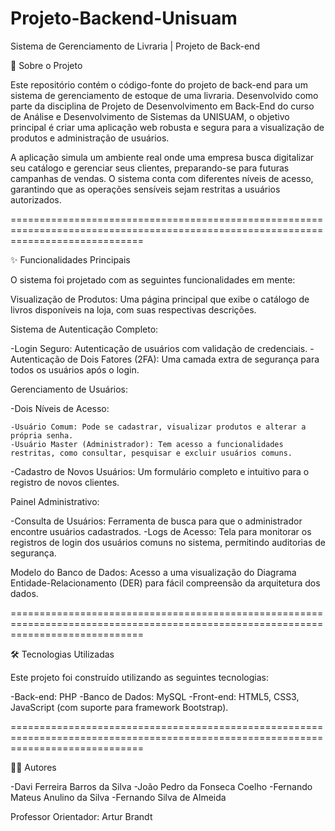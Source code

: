# Projeto-Backend-Unisuam

Sistema de Gerenciamento de Livraria | Projeto de Back-end

📖 Sobre o Projeto

Este repositório contém o código-fonte do projeto de back-end para um sistema de gerenciamento de estoque de uma livraria. Desenvolvido como parte da disciplina de Projeto de Desenvolvimento em Back-End do curso de Análise e Desenvolvimento de Sistemas da UNISUAM, o objetivo principal é criar uma aplicação web robusta e segura para a visualização de produtos e administração de usuários.

A aplicação simula um ambiente real onde uma empresa busca digitalizar seu catálogo e gerenciar seus clientes, preparando-se para futuras campanhas de vendas. O sistema conta com diferentes níveis de acesso, garantindo que as operações sensíveis sejam restritas a usuários autorizados.

===================================================================================================================================

✨ Funcionalidades Principais

O sistema foi projetado com as seguintes funcionalidades em mente:

Visualização de Produtos: Uma página principal que exibe o catálogo de livros disponíveis na loja, com suas respectivas descrições.

Sistema de Autenticação Completo:

  -Login Seguro: Autenticação de usuários com validação de credenciais.
  -Autenticação de Dois Fatores (2FA): Uma camada extra de segurança para todos os usuários após o login.

Gerenciamento de Usuários:

  -Dois Níveis de Acesso:

    -Usuário Comum: Pode se cadastrar, visualizar produtos e alterar a própria senha.
    -Usuário Master (Administrador): Tem acesso a funcionalidades restritas, como consultar, pesquisar e excluir usuários comuns.

  -Cadastro de Novos Usuários: Um formulário completo e intuitivo para o registro de novos clientes.

Painel Administrativo:

  -Consulta de Usuários: Ferramenta de busca para que o administrador encontre usuários cadastrados.
  -Logs de Acesso: Tela para monitorar os registros de login dos usuários comuns no sistema, permitindo auditorias de segurança.

Modelo do Banco de Dados: Acesso a uma visualização do Diagrama Entidade-Relacionamento (DER) para fácil compreensão da arquitetura dos dados.

===================================================================================================================================

🛠️ Tecnologias Utilizadas

Este projeto foi construído utilizando as seguintes tecnologias:

-Back-end: PHP
-Banco de Dados: MySQL
-Front-end: HTML5, CSS3, JavaScript (com suporte para framework Bootstrap).

===================================================================================================================================

👨‍💻 Autores

-Davi Ferreira Barros da Silva
-João Pedro da Fonseca Coelho
-Fernando Mateus Anulino da Silva
-Fernando Silva de Almeida

Professor Orientador: Artur Brandt